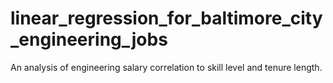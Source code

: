 # linear_regression_for_baltimore_city_engineering_jobs
An analysis of engineering salary correlation to skill level and tenure length.
